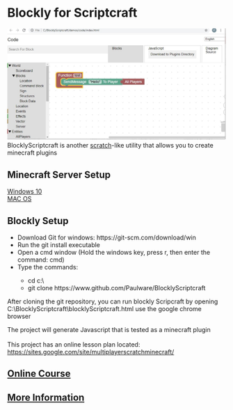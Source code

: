 <H1>Blockly for Scriptcraft</H1>
<img src="images/blocklyScriptcraft.jpg"><br>
BlocklyScriptcraft is another <a href="https://en.wikipedia.org/wiki/Scratch_(programming_language)">scratch</a>-like utility that allows you to create minecraft plugins<br>
<h2>Minecraft Server Setup</h2> 
  <a href="http://Paulware.github.io/BlocklyScriptcraft/windowsSetup.html">Windows 10</a><br>
  <a href="http://Paulware.github.io/BlocklyScriptcraft/macSetup.html">MAC OS</a><br>
<h2>Blockly Setup</h2>
<ul>
  <li>Download Git for windows: https://git-scm.com/download/win</li>
  <li>Run the git install executable</li>
  <li>Open a cmd window (Hold the windows key, press r, then enter the command: cmd)
  <li>Type the commands:</li>
     <ul>
        <li>cd c:\</li>
        <li>git clone https://www.github.com/Paulware/BlocklyScriptcraft</li>
     </ul> 
</ul>
  
After cloning the git repository, you can run blockly Scripcraft by opening C:\BlocklyScriptcraft\blocklyScriptcraft.html use the google chrome browser<br>

The project will generate Javascript that is tested as a minecraft plugin<br>
<br>
This project has an online lesson plan located: https://sites.google.com/site/multiplayerscratchminecraft/<br>
<h2><a href="http://Paulware.github.io/BlocklyScriptcraft/onlineCourse.html">Online Course</a></h2>
<h2><a href="http://Paulware.github.io/BlocklyScriptcraft/">More Information</a></h2>

